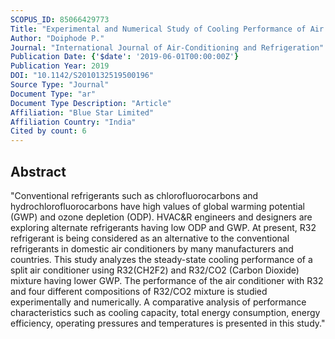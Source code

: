 ```yaml
---
SCOPUS_ID: 85066429773
Title: "Experimental and Numerical Study of Cooling Performance of Air Conditioner Using R32/CO<inf>2</inf> Refrigerant Mixture"
Author: "Doiphode P."
Journal: "International Journal of Air-Conditioning and Refrigeration"
Publication Date: {'$date': '2019-06-01T00:00:00Z'}
Publication Year: 2019
DOI: "10.1142/S2010132519500196"
Source Type: "Journal"
Document Type: "ar"
Document Type Description: "Article"
Affiliation: "Blue Star Limited"
Affiliation Country: "India"
Cited by count: 6
---
```


## Abstract
"Conventional refrigerants such as chlorofluorocarbons and hydrochlorofluorocarbons have high values of global warming potential (GWP) and ozone depletion (ODP). HVAC&R engineers and designers are exploring alternate refrigerants having low ODP and GWP. At present, R32 refrigerant is being considered as an alternative to the conventional refrigerants in domestic air conditioners by many manufacturers and countries. This study analyzes the steady-state cooling performance of a split air conditioner using R32(CH2F2) and R32/CO2 (Carbon Dioxide) mixture having lower GWP. The performance of the air conditioner with R32 and four different compositions of R32/CO2 mixture is studied experimentally and numerically. A comparative analysis of performance characteristics such as cooling capacity, total energy consumption, energy efficiency, operating pressures and temperatures is presented in this study."
